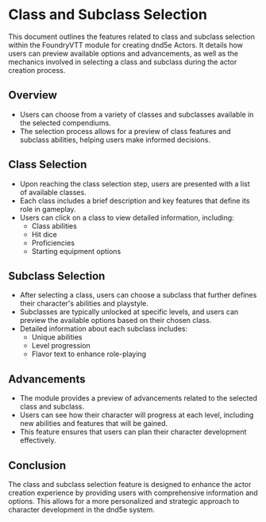 # Class and Subclass Selection

This document outlines the features related to class and subclass selection within the FoundryVTT module for creating dnd5e Actors. It details how users can preview available options and advancements, as well as the mechanics involved in selecting a class and subclass during the actor creation process.

## Overview

- Users can choose from a variety of classes and subclasses available in the selected compendiums.
- The selection process allows for a preview of class features and subclass abilities, helping users make informed decisions.

## Class Selection

- Upon reaching the class selection step, users are presented with a list of available classes.
- Each class includes a brief description and key features that define its role in gameplay.
- Users can click on a class to view detailed information, including:
  - Class abilities
  - Hit dice
  - Proficiencies
  - Starting equipment options

## Subclass Selection

- After selecting a class, users can choose a subclass that further defines their character's abilities and playstyle.
- Subclasses are typically unlocked at specific levels, and users can preview the available options based on their chosen class.
- Detailed information about each subclass includes:
  - Unique abilities
  - Level progression
  - Flavor text to enhance role-playing

## Advancements

- The module provides a preview of advancements related to the selected class and subclass.
- Users can see how their character will progress at each level, including new abilities and features that will be gained.
- This feature ensures that users can plan their character development effectively.

## Conclusion

The class and subclass selection feature is designed to enhance the actor creation experience by providing users with comprehensive information and options. This allows for a more personalized and strategic approach to character development in the dnd5e system.